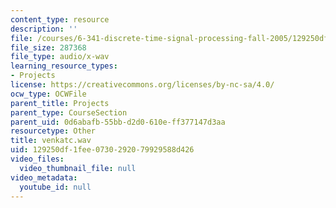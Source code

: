 ```yaml
---
content_type: resource
description: ''
file: /courses/6-341-discrete-time-signal-processing-fall-2005/129250df1fee0730292079929588d426_venkatc.wav
file_size: 287368
file_type: audio/x-wav
learning_resource_types:
- Projects
license: https://creativecommons.org/licenses/by-nc-sa/4.0/
ocw_type: OCWFile
parent_title: Projects
parent_type: CourseSection
parent_uid: 0d6abafb-55bb-d2d0-610e-ff377147d3aa
resourcetype: Other
title: venkatc.wav
uid: 129250df-1fee-0730-2920-79929588d426
video_files:
  video_thumbnail_file: null
video_metadata:
  youtube_id: null
---
```

